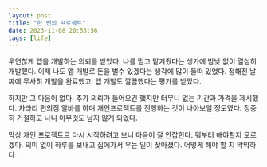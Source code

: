 ```yaml
---
layout: post
title: "한 번의 프로젝트"
date: 2023-11-08 20:53:56
tags: [life]
---
```


우연찮게 앱을 개발하는 의뢰를 받았다. 나를 믿고 맡겨줬다는 생가에 밤낮 없이 열심히 개발했다. 이제 나도 앱 개발로 돈을 벌수 있겠다는 생각에 많이 들떠 있었다. 정해진 날짜에 무사히 개발을 완료했고, 앱 개발도 깔끔했다는 평가를 받았다.

하지만 그 다음이 없다. 추가 의뢰가 들어오긴 했지만 터무니 없는 기간과 가격을 제시했다. 차라리 편의점 알바를 하며 개인프로젝트를 진행하는 것이 나아보일 정도였다. 정중히 거절하고 나니 아무것도 남지 않게 되었다.

막상 개인 프로젝트르 다시 시작하려고 보니 마음이 잘 안잡힌다. 뭐부터 해야할지 모르겠다. 의미 없이 하루를 보내고 집에가서 우는 일이 잦아졌다. 어떻게 해야 할 지 막막하다.
